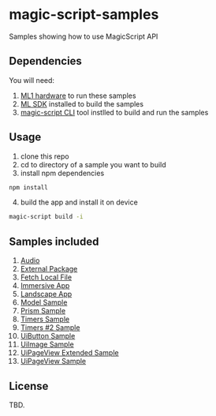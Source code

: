 # magic-script-samples

Samples showing how to use MagicScript API

## Dependencies

You will need:

1. [ML1 hardware](https://www.magicleap.com/magic-leap-one) to run these samples
2. [ML SDK](https://creator.magicleap.com/downloads/lumin-sdk/overview) installed to build the samples
3. [magic-script CLI](https://www.npmjs.com/package/magic-script) tool instlled to build and run the samples

## Usage

1. clone this repo
2. cd to directory of a sample you want to build
3. install npm dependencies

```sh
npm install
```

4. build the app and install it on device

```sh
magic-script build -i 
```

## Samples included

1. [Audio](sample-audio/README.md)
2. [External Package](sample-external-package/README.md)
3. [Fetch Local File](sample-fetch-local-file/README.md)
4. [Immersive App](sample-immersive-app/README.md)
5. [Landscape App](sample-landscape-app/README.md)
6. [Model Sample](sample-model/README.md)
7. [Prism Sample](sample-prism/README.md)
8. [Timers Sample](sample-timers/README.md)
9. [Timers #2 Sample](sample-timers2/README.md)
10. [UiButton Sample](sample-ui-button/README.md)
11. [UiImage Sample](sample-ui-image/README.md)
12. [UiPageView Extended Sample](sample-ui-pageview-ext/README.md)
13. [UiPageView Sample](sample-ui-pageview/README.md)

## License

TBD.
